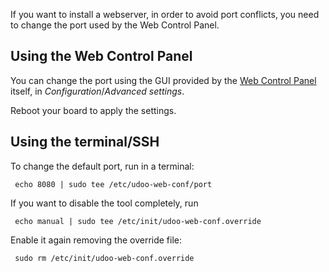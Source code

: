 If you want to install a webserver, in order to avoid port conflicts, you need to change the port used by the Web Control Panel.

## Using the Web Control Panel

You can change the port using the GUI provided by the [Web Control Panel](../Basic_Setup/Web_Control_Panel.html) itself, in *Configuration*/*Advanced settings*.

Reboot your board to apply the settings.

## Using the terminal/SSH

To change the default port, run in a terminal:

     echo 8080 | sudo tee /etc/udoo-web-conf/port

If you want to disable the tool completely, run

     echo manual | sudo tee /etc/init/udoo-web-conf.override

Enable it again removing the override file:

     sudo rm /etc/init/udoo-web-conf.override
     